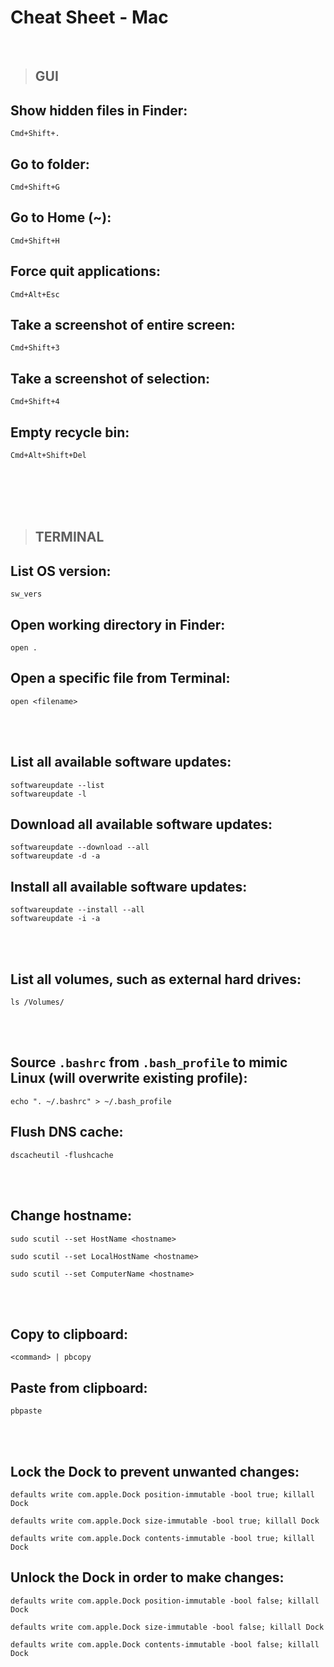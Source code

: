 # Cheat Sheet - Mac

<br>

>## **GUI**

## Show hidden files in Finder:
```
Cmd+Shift+.
```

## Go to folder:
```
Cmd+Shift+G
```

## Go to Home (~):
```
Cmd+Shift+H
```

## Force quit applications:
```
Cmd+Alt+Esc
```

## Take a screenshot of entire screen:
```
Cmd+Shift+3
```

## Take a screenshot of selection:
```
Cmd+Shift+4
```

## Empty recycle bin:
```
Cmd+Alt+Shift+Del
```

<br><br>
<br><br>

>## **TERMINAL**

## List OS version:
```shell
sw_vers
```

## Open working directory in Finder:
```shell
open .
```

## Open a specific file from Terminal:
```shell
open <filename>
```

<br><br>

## List all available software updates:
```shell
softwareupdate --list
softwareupdate -l
```

## Download all available software updates:
```shell
softwareupdate --download --all
softwareupdate -d -a
```

## Install all available software updates:
```shell
softwareupdate --install --all
softwareupdate -i -a
```

<br><br>

## List all volumes, such as external hard drives:
```shell
ls /Volumes/
```

<br><br>

## Source `.bashrc` from `.bash_profile` to mimic Linux (will overwrite existing profile):
```shell
echo ". ~/.bashrc" > ~/.bash_profile
```

## Flush DNS cache:
```shell
dscacheutil -flushcache
```

<br><br>

## Change hostname:
```shell
sudo scutil --set HostName <hostname>

sudo scutil --set LocalHostName <hostname>

sudo scutil --set ComputerName <hostname>
```

<br><br>

## Copy to clipboard:
```shell
<command> | pbcopy
```

## Paste from clipboard:
```shell
pbpaste
```

<br><br>

## Lock the Dock to prevent unwanted changes:
```shell
defaults write com.apple.Dock position-immutable -bool true; killall Dock

defaults write com.apple.Dock size-immutable -bool true; killall Dock

defaults write com.apple.Dock contents-immutable -bool true; killall Dock
```

## Unlock the Dock in order to make changes:
```shell
defaults write com.apple.Dock position-immutable -bool false; killall Dock

defaults write com.apple.Dock size-immutable -bool false; killall Dock

defaults write com.apple.Dock contents-immutable -bool false; killall Dock
```
